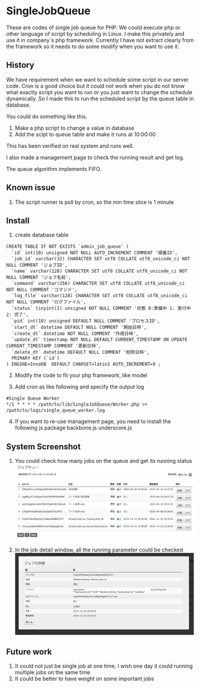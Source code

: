 # SingleJobQueue

These are codes of single job queue for PHP. We could execute php or other language of script by scheduling in Linux. I make this privately and use it in company`s php framework. Currently I have not extract clearly from the framework so it needs to do some modify when you want to use it.

## History
We have requirement when we want to schedule some script in our server code. Cron is a good choice but it could not work when you do not know what exactly script you want to run or you just want to change the schedule dynamically. So I made this to run the scheduled script by the queue table in database.

You could do something like this.

1. Make a php script to change a value in database
2. Add the scipt to queue table and make it runs at 10:00:00

This has been verified on real system and runs well.

I also made a management page to check the running result and get log.

The queue algorithm implements FIFO.

## Known issue
1. The script runner is poll by cron, so the min time slice is 1 minute

## Install
1. create database table
```
CREATE TABLE IF NOT EXISTS `admin_job_queue` (
  `id` int(10) unsigned NOT NULL AUTO_INCREMENT COMMENT '順番ID',
  `job_id` varchar(32) CHARACTER SET utf8 COLLATE utf8_unicode_ci NOT NULL COMMENT 'ジョブID',
  `name` varchar(128) CHARACTER SET utf8 COLLATE utf8_unicode_ci NOT NULL COMMENT 'ジョブ名前',
  `command` varchar(256) CHARACTER SET utf8 COLLATE utf8_unicode_ci NOT NULL COMMENT 'コマンド',
  `log_file` varchar(128) CHARACTER SET utf8 COLLATE utf8_unicode_ci NOT NULL COMMENT 'ログファイル',
  `status` tinyint(1) unsigned NOT NULL COMMENT '状態 0:準備中 1: 実行中 2: 完了',
  `pid` int(10) unsigned DEFAULT NULL COMMENT 'プロセスID',
  `start_dt` datetime DEFAULT NULL COMMENT '開始日時',
  `create_dt` datetime NOT NULL COMMENT '作成日時',
  `update_dt` timestamp NOT NULL DEFAULT CURRENT_TIMESTAMP ON UPDATE CURRENT_TIMESTAMP COMMENT '更新日時',
  `delete_dt` datetime DEFAULT NULL COMMENT '削除日時',
  PRIMARY KEY (`id`)
) ENGINE=InnoDB  DEFAULT CHARSET=latin1 AUTO_INCREMENT=9 ;
```

2. Modify the code to fit your php framework, like model

3. Add cron as like following and specify the output log
```
#Single Queue Worker
*/1 * * * * /path/to/lib/SingleJobQueue/Worker.php >> /path/to/logs/single_queue_worker.log
```

4. If you want to re-use management page, you need to install the following js package
backbone.js
underscore.js

## System Screenshot
1. You could check how many jobs on the queue and get its running status
![alt text](https://github.com/markkong318/SingleJobQueue/blob/master/readme/screenshot/1.png)

2. In the job detail window, all the running parameter could be checked
![alt text](https://github.com/markkong318/SingleJobQueue/blob/master/readme/screenshot/2.png)

## Future work
1. It could not just be single job at one time, I wish one day it could running multiple jobs on the same time 
2. It could be better to have weight on some important jobs
